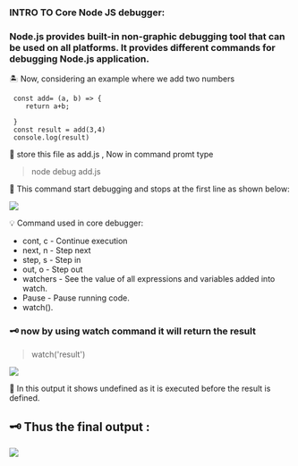 ### INTRO TO Core Node JS debugger:
### Node.js provides built-in non-graphic debugging tool that can be used on all platforms. It provides different commands for debugging Node.js application.

:desert_island: Now, considering an example where we add two numbers
``````
 const add= (a, b) => {
    return a+b;
    
 }
 const result = add(3,4)
 console.log(result) 
   ```````
  :violin: store this file as add.js , Now in command promt type
   > node debug add.js
   
 :violin:  This command start debugging and stops at the first line as shown below:
   
 <img src="https://github.com/catherinekennedy/images/blob/main/debug2.png" >
 
:bulb: Command used in core debugger:

* cont, c - Continue execution
* next, n - Step next
* step, s - Step in
* out, o - Step out
* watchers -	See the value of all expressions and variables added into watch.
* Pause -	Pause running code.
* watch().


###  :old_key: now by using watch command it will return the result 
> watch('result')

   <img src="https://github.com/catherinekennedy/images/blob/main/debug3.png" >
   
 :pill: In this output it shows undefined as it is executed before the result is defined.  
 
   ## :old_key: Thus the final output :
   <img src="https://github.com/catherinekennedy/images/blob/main/debug4.png" >
